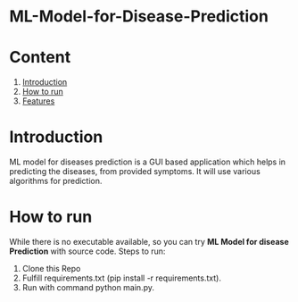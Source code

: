 # ML-Model-for-Disease-Prediction
# Content
1. [Introduction](#Introduction)
2. [How to run](#How-to-run)
3. [Features](#Features)

# Introduction
ML model for diseases prediction is a GUI based application which helps in predicting the diseases, from provided symptoms. It will use various algorithms for prediction.
# How to run
While there is no executable available, so you can try **ML Model for disease Prediction** with source code.
Steps to run:
1. Clone this Repo
2. Fulfill requirements.txt (pip install -r requirements.txt).
3. Run with command python main.py.
